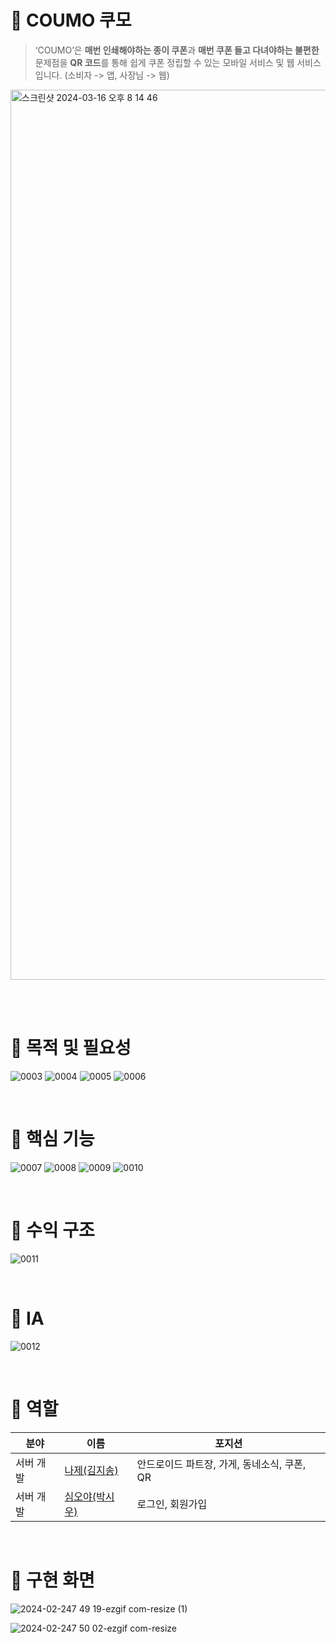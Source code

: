 # 💜 COUMO 쿠모

> ‘COUMO’은
**매번 인쇄해야하는 종이 쿠폰**과 **매번 쿠폰 들고 다녀야하는 불편한** 문제점을
**QR 코드**를 통해 쉽게 쿠폰 정립할 수 있는 모바일 서비스 및 웹 서비스입니다. (소비자 -> 앱, 사장님 -> 웹)
> 
<img width="1424" alt="스크린샷 2024-03-16 오후 8 14 46" src="https://github.com/UMC-5th-Coumo/server/assets/23547185/9a3fe51f-86b5-417e-ae97-1541d38c403b">



<br><br>

# 💜 목적 및 필요성
![0003](https://github.com/UMC-5th-Coumo/server/assets/23547185/31040644-c77f-4783-8320-2a56bab3851e)
![0004](https://github.com/UMC-5th-Coumo/server/assets/23547185/ecf8c0fc-a6e2-48fb-aed1-18fac626d56b)
![0005](https://github.com/UMC-5th-Coumo/server/assets/23547185/5981cd35-39a2-4e2e-b3e7-c92b149c302b)
![0006](https://github.com/UMC-5th-Coumo/server/assets/23547185/b90f63bd-0460-417c-b4e5-d3e7b53944d1)

<br>

# 💜 핵심 기능
![0007](https://github.com/UMC-5th-Coumo/server/assets/23547185/664f8845-3431-4343-9b5c-3c8ce2d3a49f)
![0008](https://github.com/UMC-5th-Coumo/server/assets/23547185/f3133ba0-e2d4-49c1-afad-0ac7f64d70e9)
![0009](https://github.com/UMC-5th-Coumo/server/assets/23547185/01006b46-038d-4853-8287-916d71673366)
![0010](https://github.com/UMC-5th-Coumo/server/assets/23547185/1d43b3a2-92ac-4eff-b50d-d3fbae0a5059)

<br>

# 💜 수익 구조
![0011](https://github.com/UMC-5th-Coumo/server/assets/23547185/f88f19e8-3f5f-4dfb-bbdc-dc1ddb86b90e)

<br>

# 💜 IA
![0012](https://github.com/UMC-5th-Coumo/server/assets/23547185/77c83b60-1ceb-4d55-9ab5-87b31597e798)

<br>

# 💜 역할
| 분야 | 이름 | 포지션 |
| --- | --- | --- |
| 서버 개발 | [나제(김지송)](https://github.com/khwoowoo) | 안드로이드 파트장, 가게, 동네소식, 쿠폰, QR |
| 서버 개발 | [심오야(박시우)](https://github.com/psw9428) | 로그인, 회원가입 |



<br>

# 💜 구현 화면

![2024-02-247 49 19-ezgif com-resize (1)](https://github.com/UMC-5th-Coumo/server/assets/23547185/0f603e2a-03ef-48a8-940b-6390972cf173)

![2024-02-247 50 02-ezgif com-resize](https://github.com/UMC-5th-Coumo/server/assets/23547185/6e53caee-8f2c-406a-92ac-bda0286f2540)





